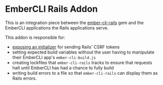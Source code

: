 # EmberCLI Rails Addon

This is an integration piece between the [ember-cli-rails] gem and the
EmberCLI applications the Rails applications serve.

This addon is responsible for:

- [exposing an initializer][initializer] for sending Rails' CSRF tokens
- setting expected build variables without the user having to manipulate their
  EmberCLI app's `ember-cli-build.js`
- creating lockfiles that `ember-cli-rails` tracks to ensure that requests halt
  until EmberCLI has had a chance to fully build
- writing build errors to a file so that `ember-cli-rails` can display them
  as Rails errors.

[initializer]: app/initializers/ember-cli-rails-addon-csrf.js
[ember-cli-rails]: https://github.com/thoughtbot/ember-cli-rails

